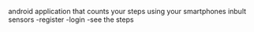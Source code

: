 android application that counts your steps using your smartphones inbult sensors
           -register
            -login
             -see the steps 
